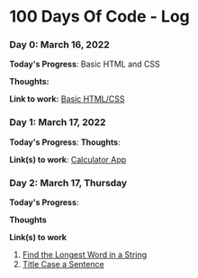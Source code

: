 # 100 Days Of Code - Log

### Day 0: March 16, 2022

**Today's Progress**: Basic HTML and CSS

**Thoughts:** 

**Link to work:** [Basic HTML/CSS]()

### Day 1: March 17, 2022

**Today's Progress**: 
**Thoughts**: 

**Link(s) to work**: [Calculator App](http://www.example.com)


### Day 2: March 17, Thursday

**Today's Progress**: 

**Thoughts** 

**Link(s) to work**
1. [Find the Longest Word in a String](https://www.freecodecamp.com/challenges/find-the-longest-word-in-a-string)
2. [Title Case a Sentence](https://www.freecodecamp.com/challenges/title-case-a-sentence)
